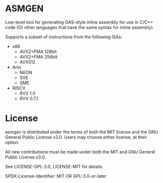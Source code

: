 <!-------------------------------------------------------------------------------
 SPDX-License-Identifier: MIT OR GPL-3.0-or-later
 Copyright (C) 2021 Stepan Nassyr <s.nassyr@fz-juelich.de>
 Copyright (C) 2021 Stepan Nassyr <s.nassyr@xcpp.org>
 --------------------------------------------------------------------------------->
# ASMGEN

Low-level tool for generating GAS-style inline assembly for use in C/C++ code (Or other languages that have the same syntax for inline assembly).

Supports a subset of instructions from the following ISAs:

- x86
    - AVX2+FMA 128bit
    - AVX2+FMA 256bit
    - AVX512
- Arm
    - NEON
    - SVE
    - SME
- RISCV
    - RVV 1.0
    - RVV 0.7.1


# License

asmgen is distributed under the terms of both the MIT license and the GNU General Public License v3.0. Users may choose either license, at their option.

All new contributions must be made under both the MIT and GNU General Public License v3.0.

See LICENSE-GPL-3.0, LICENSE-MIT for details.

SPDX-License-Identifier: MIT OR GPL-3.0-or-later
